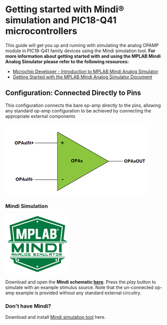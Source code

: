 # Getting started with Mindi® simulation and PIC18-Q41 microcontrollers
This guide will get you up and running with simulating the analog OPAMP module in PIC18-Q41 family devices using the Mindi simulation tool. **For more information about getting started with and using the MPLAB Mindi Analog Simulator please refer to the following resources:**
- [Microchip Developer - Introduction to MPLAB Mindi Analog Simulator](https://microchipdeveloper.com/mindi:mindi-analog-simulator-introduction)
- [Getting Started with the MPLAB Mindi Analog Simulator Document](http://ww1.microchip.com/downloads/en/DeviceDoc/Getting-Started-MPLAB-Mindi-Analog-Simulator-DS50002564B.pdf)


## Configuration: Connected Directly to Pins
This configuration connects the bare op-amp directly to the pins, allowing any standard op-amp configuration to be achieved by connecting the appropriate external components

![Op-Amp](images/configuration.png)

### Mindi Simulation
![Mindi](images/mplab-mindi-analog-simulator.png)

Download and open the **Mindi schematic [here](schematics/)**. Press the _play_ button to simulate with an example stimulus source. Note that the un-connected op-amp example is provided without any standard external circuitry.

### Don't have Mindi?
Download and install [Mindi simulation tool](https://www.microchip.com/mplab/mplab-mindi) here.
